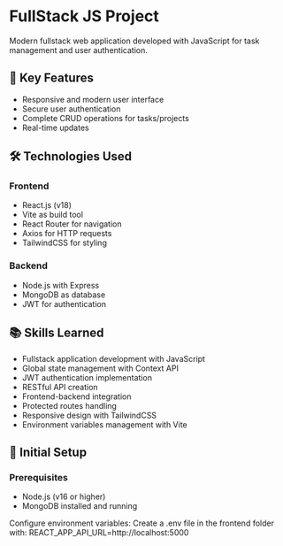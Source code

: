 # FullStack JS Project

Modern fullstack web application developed with JavaScript for task management and user authentication.

## 🚀 Key Features
- Responsive and modern user interface
- Secure user authentication
- Complete CRUD operations for tasks/projects
- Real-time updates

## 🛠 Technologies Used
### Frontend
- React.js (v18)
- Vite as build tool
- React Router for navigation
- Axios for HTTP requests
- TailwindCSS for styling

### Backend
- Node.js with Express
- MongoDB as database
- JWT for authentication

## 📚 Skills Learned
- Fullstack application development with JavaScript
- Global state management with Context API
- JWT authentication implementation
- RESTful API creation
- Frontend-backend integration
- Protected routes handling
- Responsive design with TailwindCSS
- Environment variables management with Vite

## 🏁 Initial Setup

### Prerequisites
- Node.js (v16 or higher)
- MongoDB installed and running



Configure environment variables:
Create a .env file in the frontend folder with:
REACT_APP_API_URL=http://localhost:5000

